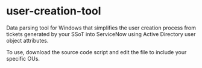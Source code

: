 # user-creation-tool
Data parsing tool for Windows that simplifies the user creation process from tickets generated by your SSoT into ServiceNow using Active Directory user object attributes.

To use, download the source code script and edit the file to include your specific OUs.
